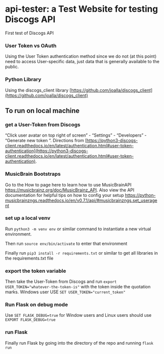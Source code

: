 # api-tester: a Test Website for testing Discogs API
First test of Discogs API

### User Token vs OAuth

Using the User Token authentication method since we do not (at this point) need to access User-specific data, just data that is generally available to the public.

### Python Library

Using the discogs_client library [https://github.com/joalla/discogs_client](https://github.com/joalla/discogs_client)

## To run on local machine

### get a User-Token from Discogs

“Click user avatar on top right of screen” - “Settings” - “Developers” - “Generate new token “. Directions from [https://python3-discogs-client.readthedocs.io/en/latest/authentication.html#user-token-authentication](https://python3-discogs-client.readthedocs.io/en/latest/authentication.html#user-token-authentication).

### MusicBrain Bootstraps
Go to the How to page here to learn how to use MusicBrainAPI https://musicbrainz.org/doc/MusicBrainz_API. Also view the API documentation for helpful tips on how to config your setup
https://python-musicbrainzngs.readthedocs.io/en/v0.7.1/api/#musicbrainzngs.set_useragent

### set up a local venv

Run `python3 -m venv env` or similar command to instantiate a new virtual environment.

Then run `source env/bin/activate` to enter that environment

Finally run `pip3 install -r requirements.txt` or similar to get all libraries in the requirements.txt file

### export the token variable

Then take the User-Token from Discogs and run `export USER_TOKEN="whatever-the-token-is"` with the token inside the quotation marks. Windows user USE `SET USER_TOKEN="current_token"`

### Run Flask on debug mode
Use `SET FLASK_DEBUG=true` for Window users and Linux users should use `EXPORT FLASK_DEBUG=true`

### run Flask

Finally run Flask by going into the directory of the repo and running `flask run`
